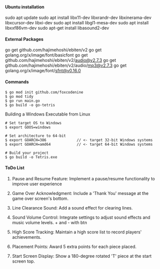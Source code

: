 #### Ubuntu installation

sudo apt update
sudo apt install libx11-dev libxrandr-dev libxinerama-dev libxcursor-dev libxi-dev
sudo apt install libgl1-mesa-dev
sudo apt install libxxf86vm-dev
sudo apt-get install libasound2-dev

#### External Packages
go get github.com/hajimehoshi/ebiten/v2
go get golang.org/x/image/font/basicfont
go get github.com/hajimehoshi/ebiten/v2/audio@v2.7.3
go get github.com/hajimehoshi/ebiten/v2/audio/mp3@v2.7.3
go get golang.org/x/image/font/sfnt@v0.16.0

#### Commands

    $ go mod init github.com/foxcodenine
    $ go mod tidy
    $ go run main.go
    $ go build -o go-tetris

Building a Windows Executable from Linux    

    # Set target OS to Windows
    $ export GOOS=windows

    # Set architecture to 64-bit
    $ export GOARCH=386              // <- target 32-bit Windows systems
    $ export GOARCH=amd64            // <- target 64-bit Windows systems

    # Build your project
    $ go build -o Tetris.exe


#### ToDo List

1. Pause and Resume Feature: Implement a pause/resume functionality to improve user experience 
3. Game Over Acknowledgment: Include a 'Thank You' message at the game over screen's bottom.
5. Line Clearance Sound: Add a sound effect for clearing lines.
6. Sound Volume Control: Integrate settings to adjust sound effects and music volume levels. + and - with btn
7. High Score Tracking: Maintain a high score list to record players' achievements.

2. Placement Points: Award 5 extra points for each piece placed.
4. Start Screen Display: Show a 180-degree rotated 'T' piece at the start screen top.
